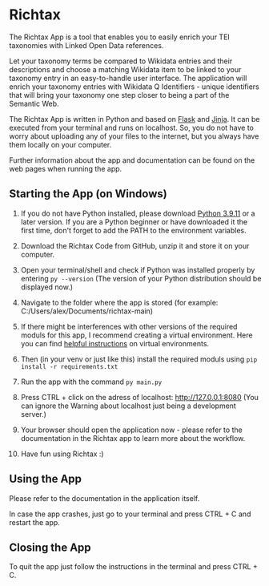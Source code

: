 # Richtax
 
 The Richtax App is a tool that enables you to easily enrich your TEI taxonomies with Linked Open Data references.
 
Let your taxonomy terms be compared to Wikidata entries and their descriptions and choose a matching Wikidata item to be linked to your taxonomy entry in an easy-to-handle user interface. The application will enrich your taxonomy entries with Wikidata Q Identifiers - unique identifiers that will bring your taxonomy one step closer to being a part of the Semantic Web.

The Richtax App is written in Python and based on [Flask](https://flask.palletsprojects.com/en/2.2.x/) and [Jinja](https://jinja.palletsprojects.com/en/3.1.x/). 
It can be executed from your terminal and runs on localhost. So, you do not have to worry about uploading any of your files to the internet, but you always have them locally on your computer.

Further information about the app and documentation can be found on the web pages when running the app. 


## Starting the App (on Windows)

1. If you do not have Python installed, please download [Python 3.9.11](https://www.python.org/downloads/release/python-3911/) or a later version. If you are a Python beginner or have downloaded it the first time, don't forget to add the PATH to the environment variables. 

2. Download the Richtax Code from GitHub, unzip it and store it on your computer.

3. Open your terminal/shell and check if Python was installed properly by entering `py --version` (The version of your Python distribution should be displayed now.)

4. Navigate to the folder where the app is stored (for example: C:/Users/alex/Documents/richtax-main) 

5. If there might be interferences with other versions of the required moduls for this app, I recommend creating a virtual environment. Here you can find [helpful instructions](https://towardsdatascience.com/virtual-environments-for-absolute-beginners-what-is-it-and-how-to-create-one-examples-a48da8982d4b) on virtual environments. 

6. Then (in your venv or just like this) install the required moduls using `pip install -r requirements.txt`

7. Run the app with the command `py main.py` 

8. Press CTRL + click on the adress of localhost: http://127.0.0.1:8080 (You can ignore the Warning about localhost just being a development server.)

9. Your browser should open the application now - please refer to the documentation in the Richtax app to learn more about the workflow.

10. Have fun using Richtax :) 


## Using the App

Please refer to the documentation in the application itself. 

In case the app crashes, just go to your terminal and press CTRL + C and restart the app. 


## Closing the App

To quit the app just follow the instructions in the terminal and press CTRL + C. 

